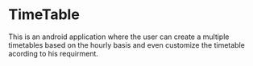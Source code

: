 # TimeTable
This is an android application where the user can create a multiple timetables based on the hourly basis and even customize the timetable acording to his requirment.
